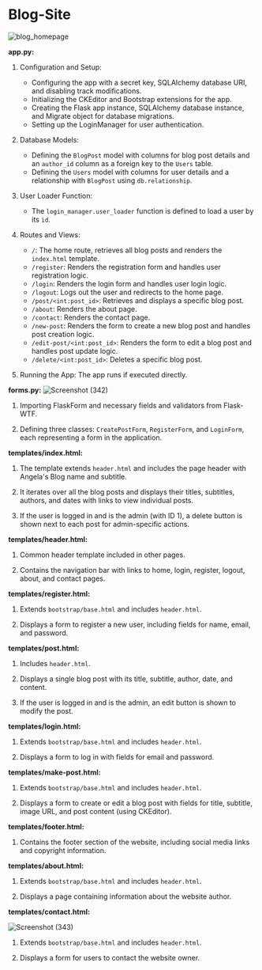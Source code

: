 # Blog-Site
![blog_homepage](https://github.com/dineshkumar1495/Blog-Site/assets/94850695/b9404a20-5e79-4380-a874-661641a24269)

**app.py:**

1. Configuration and Setup:
   - Configuring the app with a secret key, SQLAlchemy database URI, and disabling track modifications.
   - Initializing the CKEditor and Bootstrap extensions for the app.
   - Creating the Flask app instance, SQLAlchemy database instance, and Migrate object for database migrations.
   - Setting up the LoginManager for user authentication.

2. Database Models:
   - Defining the `BlogPost` model with columns for blog post details and an `author_id` column as a foreign key to the `Users` table.
   - Defining the `Users` model with columns for user details and a relationship with `BlogPost` using `db.relationship`.

3. User Loader Function:
   - The `login_manager.user_loader` function is defined to load a user by its `id`.

4. Routes and Views:
   - `/`: The home route, retrieves all blog posts and renders the `index.html` template.
   - `/register`: Renders the registration form and handles user registration logic.
   - `/login`: Renders the login form and handles user login logic.
   - `/logout`: Logs out the user and redirects to the home page.
   - `/post/<int:post_id>`: Retrieves and displays a specific blog post.
   - `/about`: Renders the about page.
   - `/contact`: Renders the contact page.
   - `/new-post`: Renders the form to create a new blog post and handles post creation logic.
   - `/edit-post/<int:post_id>`: Renders the form to edit a blog post and handles post update logic.
   - `/delete/<int:post_id>`: Deletes a specific blog post.

5. Running the App: The app runs if executed directly.

**forms.py:**
![Screenshot (342)](https://github.com/dineshkumar1495/Blog-Site/assets/94850695/99a38658-d10f-445e-a78e-1a27dc639788)


1. Importing FlaskForm and necessary fields and validators from Flask-WTF.

2. Defining three classes: `CreatePostForm`, `RegisterForm`, and `LoginForm`, each representing a form in the application.

**templates/index.html:**

1. The template extends `header.html` and includes the page header with Angela's Blog name and subtitle.

2. It iterates over all the blog posts and displays their titles, subtitles, authors, and dates with links to view individual posts.

3. If the user is logged in and is the admin (with ID 1), a delete button is shown next to each post for admin-specific actions.

**templates/header.html:**

1. Common header template included in other pages.

2. Contains the navigation bar with links to home, login, register, logout, about, and contact pages.

**templates/register.html:**

1. Extends `bootstrap/base.html` and includes `header.html`.

2. Displays a form to register a new user, including fields for name, email, and password.

**templates/post.html:**

1. Includes `header.html`.

2. Displays a single blog post with its title, subtitle, author, date, and content.

3. If the user is logged in and is the admin, an edit button is shown to modify the post.

**templates/login.html:**

1. Extends `bootstrap/base.html` and includes `header.html`.

2. Displays a form to log in with fields for email and password.

**templates/make-post.html:**

1. Extends `bootstrap/base.html` and includes `header.html`.

2. Displays a form to create or edit a blog post with fields for title, subtitle, image URL, and post content (using CKEditor).

**templates/footer.html:**

1. Contains the footer section of the website, including social media links and copyright information.

**templates/about.html:**

1. Extends `bootstrap/base.html` and includes `header.html`.

2. Displays a page containing information about the website author.

**templates/contact.html:**

![Screenshot (343)](https://github.com/dineshkumar1495/Blog-Site/assets/94850695/6515723d-e5c1-4d29-a289-9bcc58efd069)


1. Extends `bootstrap/base.html` and includes `header.html`.

2. Displays a form for users to contact the website owner.

